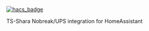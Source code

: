 [![hacs_badge](https://img.shields.io/badge/HACS-Custom-41BDF5.svg?style=for-the-badge)](https://github.com/hacs/integration)

TS-Shara Nobreak/UPS integration for HomeAssistant
